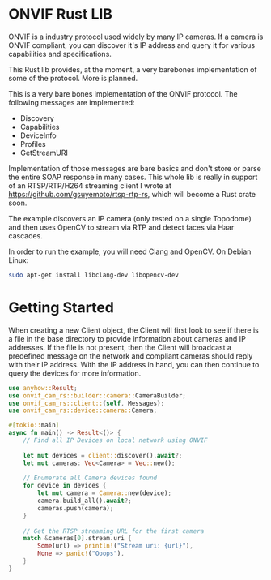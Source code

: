# ONVIF Rust LIB

ONVIF is a industry protocol used widely by many IP cameras. If a camera is ONVIF compliant, you can discover it's IP address and query it for various capabilities and specifications.

This Rust lib provides, at the moment, a very barebones implementation of some of the protocol. More is planned.

This is a very bare bones implementation of the ONVIF protocol. The following messages are implemented:

* Discovery
* Capabilities
* DeviceInfo
* Profiles
* GetStreamURI

Implementation of those messages are bare basics and don't store or parse the entire SOAP response in many cases. This whole lib is really in support of an RTSP/RTP/H264 streaming client I wrote at https://github.com/gsuyemoto/rtsp-rtp-rs, which will become a Rust crate soon.

The example discovers an IP camera (only tested on a single Topodome) and then uses OpenCV to stream via RTP and detect faces via Haar cascades.

In order to run the example, you will need Clang and OpenCV. On Debian Linux:
```bash
sudo apt-get install libclang-dev libopencv-dev
```

# Getting Started

When creating a new Client object, the Client will first look to see if there is a file in the base directory to provide information about cameras and IP addresses. If the file is not present, then the Client will broadcast a predefined message on the network and compliant cameras should reply with their IP address. With the IP address in hand, you can then continue to query the devices for more information.

```Rust
use anyhow::Result;
use onvif_cam_rs::builder::camera::CameraBuilder;
use onvif_cam_rs::client::{self, Messages};
use onvif_cam_rs::device::camera::Camera;

#[tokio::main]
async fn main() -> Result<()> {
    // Find all IP Devices on local network using ONVIF
    
    let mut devices = client::discover().await?;
    let mut cameras: Vec<Camera> = Vec::new();
    
    // Enumerate all Camera devices found
    for device in devices {
        let mut camera = Camera::new(device);
        camera.build_all().await?;
        cameras.push(camera);
    }
    
    // Get the RTSP streaming URL for the first camera
    match &cameras[0].stream.uri {
        Some(url) => println!("Stream uri: {url}"),
        None => panic!("Ooops"),
    }
}

```
